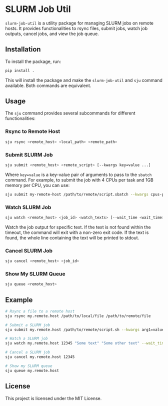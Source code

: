 # SLURM Job Util

`slurm-job-util` is a utility package for managing SLURM jobs on remote hosts. It provides functionalities to rsync files, submit jobs, watch job outputs, cancel jobs, and view the job queue.

## Installation

To install the package, run:

```sh
pip install .
```

This will install the package and make the `slurm-job-util` and `sju` command available.
Both commands are equivalent.

## Usage

The `sju` command provides several subcommands for different functionalities:

### Rsync to Remote Host

```sh
sju rsync <remote_host> <local_path> <remote_path>
```

### Submit SLURM Job

```sh
sju submit <remote_host> <remote_script> [--kwargs key=value ...]
```

Where `key=value` is a key-value pair of arguments to pass to the `sbatch` command.
For example, to submit the job with 4 CPUs per task and 1GB memory per CPU, you can use:

```sh
sju submit my-remote-host /path/to/remote/script.sbatch --kwargs cpus-per-task=4 mem-per-cpu=1G
```

### Watch SLURM Job

```sh
sju watch <remote_host> <job_id> <watch_texts> [--wait_time <wait_time>] [--timeout <timeout>]
```

Watch the job output for specific text. If the text is not found within the timeout, the command will exit with a non-zero exit code. If the text is found, the whole line containing the text will be printed to stdout.

### Cancel SLURM Job

```sh
sju cancel <remote_host> <job_id>
```

### Show My SLURM Queue

```sh
sju queue <remote_host>
```

## Example

```sh
# Rsync a file to a remote host
sju rsync my.remote.host /path/to/local/file /path/to/remote/file

# Submit a SLURM job
sju submit my.remote.host /path/to/remote/script.sh --kwargs arg1=value1 arg2=value2

# Watch a SLURM job
sju watch my.remote.host 12345 "Some text" "Some other text" --wait_time 0.1 --timeout 120

# Cancel a SLURM job
sju cancel my.remote.host 12345

# Show my SLURM queue
sju queue my.remote.host
```

## License

This project is licensed under the MIT License.

